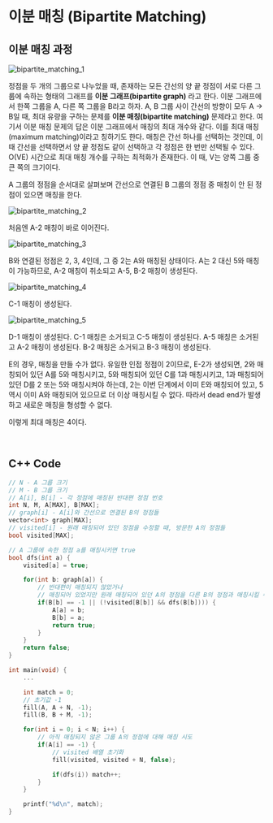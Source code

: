 # 이분 매칭 (Bipartite Matching)

## 이분 매칭 과정

![bipartite_matching_1](https://user-images.githubusercontent.com/22341362/139669815-69b58f24-ef74-4aa0-978c-409e093f2211.png)

정점을 두 개의 그룹으로 나누었을 때, 존재하는 모든 간선의 양 끝 정점이 서로 다른 그룹에 속하는 형태의 그래프를 **이분 그래프(bipartite graph)** 라고 한다.
이분 그래프에서 한쪽 그룹을 A, 다른 쪽 그룹을 B라고 하자. A, B 그룹 사이 간선의 방향이 모두 A -> B일 때, 최대 유량을 구하는 문제를 **이분 매칭(bipartite matching)** 문제라고 한다.
여기서 이분 매칭 문제의 답은 이분 그래프에서 매칭의 최대 개수와 같다. 이를 최대 매칭(maximum matching)이라고 칭하기도 한다.
매칭은 간선 하나를 선택하는 것인데, 이때 간선을 선택하면서 양 끝 정점도 같이 선택하고 각 정점은 한 번만 선택될 수 있다.
O(VE) 시간으로 최대 매칭 개수를 구하는 최적화가 존재한다. 이 때, V는 양쪽 그룹 중 큰 쪽의 크기이다.

A 그룹의 정점을 순서대로 살펴보며 간선으로 연결된 B 그룹의 정점 중 매칭이 안 된 정점이 있으면 매칭을 한다.

![bipartite_matching_2](https://user-images.githubusercontent.com/22341362/139669819-b6675058-0618-4627-bf59-33fe804c6745.PNG)

처음엔 A-2 매칭이 바로 이어진다.

![bipartite_matching_3](https://user-images.githubusercontent.com/22341362/139669820-ef1b217b-0657-4278-84d6-bd2f4f614cb9.png)

B와 연결된 정점은 2, 3, 4인데, 그 중 2는 A와 매칭된 상태이다.
A는 2 대신 5와 매칭이 가능하므로, A-2 매칭이 취소되고 A-5, B-2 매칭이 생성된다.

![bipartite_matching_4](https://user-images.githubusercontent.com/22341362/139669821-c570ec9c-26d6-4eb9-b9c1-df44715d301e.png)

C-1 매칭이 생성된다.

![bipartite_matching_5](https://user-images.githubusercontent.com/22341362/139669823-954468d8-0bc0-49a0-aabe-ed8c0460e1f1.png)

D-1 매칭이 생성된다.
C-1 매칭은 소거되고 C-5 매칭이 생성된다.
A-5 매칭은 소거된고 A-2 매칭이 생성된다.
B-2 매칭은 소거되고 B-3 매칭이 생성된다.

E의 경우, 매칭을 만들 수가 없다.
유일한 인접 정점이 2이므로, E-2가 생성되면,
2와 매칭되어 있던 A를 5와 매칭시키고,
5와 매칭되어 있던 C를 1과 매칭시키고,
1과 매칭되어 있던 D를 2 또는 5와 매칭시켜야 하는데,
2는 이번 단계에서 이미 E와 매칭되어 있고, 5 역시 이미 A와 매칭되어 있으므로 더 이상 매칭시킬 수 없다.
따라서 dead end가 발생하고 새로운 매칭을 형성할 수 없다.

이렇게 최대 매칭은 4이다.

<br>

## C++ Code

```cpp
// N - A 그룹 크기
// M - B 그룹 크기
// A[i], B[i] - 각 정점에 매칭된 반대편 정점 번호
int N, M, A[MAX], B[MAX];
// graph[i] - A[i]와 간선으로 연결된 B의 정점들
vector<int> graph[MAX];
// visited[i] - 원래 매칭되어 있던 정점을 수정할 때, 방문한 A의 정점들
bool visited[MAX];

// A 그룹에 속한 정점 a를 매칭시키면 true
bool dfs(int a) {
    visited[a] = true;

    for(int b: graph[a]) {
        // 반대편이 매칭되지 않았거나
        // 매칭되어 있었지만 원래 매칭되어 있던 A의 정점을 다른 B의 정점과 매칭시킬 수 있으면 성공
        if(B[b] == -1 || (!visited[B[b]] && dfs(B[b]))) {
            A[a] = b;
            B[b] = a;
            return true;
        }
    }
    return false;
}

int main(void) {
    ...

    int match = 0;
    // 초기값 -1
    fill(A, A + N, -1);
    fill(B, B + M, -1);

    for(int i = 0; i < N; i++) {
        // 아직 매칭되지 않은 그룹 A의 정점에 대해 매칭 시도
        if(A[i] == -1) {
            // visited 배열 초기화
            fill(visited, visited + N, false);

            if(dfs(i)) match++;
        }
    }

    printf("%d\n", match);
}
```

